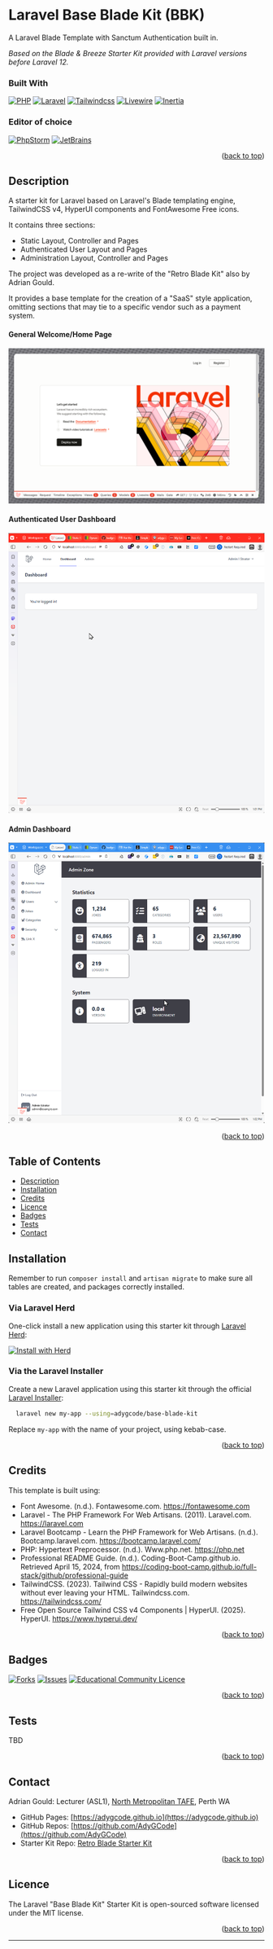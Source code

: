 # Laravel Base Blade Kit (BBK)
<a name="top" id="top" ></a>


A Laravel Blade Template with Sanctum Authentication built in.

*Based on the Blade & Breeze Starter Kit provided with Laravel versions before Laravel 12.*

### Built With

[![PHP][Php.com]][Php-url]
[![Laravel][Laravel.com]][Laravel-url]
[![Tailwindcss][Tailwindcss.com]][Tailwindcss-url]
[![Livewire][Livewire.com]][Livewire-url]
[![Inertia][Inertia.com]][Inertia-url]

### Editor of choice

[![PhpStorm][PhpStorm.com]][PhpStorm-url] 
[![JetBrains][JetBrains.com]][JetBrains-url]


<p align="right">(<a href="#top">back to top</a>)</p>



## Description

A starter kit for Laravel based on Laravel's Blade templating engine, TailwindCSS v4, HyperUI components and FontAwesome Free icons.

It contains three sections:

- Static Layout, Controller and Pages
- Authenticated User Layout and Pages
- Administration Layout, Controller and Pages

The project was developed as a re-write of the "Retro Blade Kit" also by Adrian Gould.

It provides a base template for the creation of a "SaaS" style application, omitting sections that may tie to a specific vendor such as a payment system. 

#### General Welcome/Home Page

![Welcome Page Screenshot](_docs/images/screenshot.png)

#### Authenticated User Dashboard

![Authenticated User Dashboard](_docs/images/screenshot-d.png)

#### Admin Dashboard

![Administration Dashboard](_docs/images/screenshot-a.png)


<p align="right">(<a href="#top">back to top</a>)</p>



## Table of Contents

- [Description](#description)
- [Installation](#installation)
- [Credits](#credits)
- [Licence](#licence)
- [Badges](#badges)
- [Tests](#tests)
- [Contact](#contact)

## Installation

Remember to run `composer install` and `artisan migrate` to make sure all tables are created, and packages correctly installed.

### Via Laravel Herd

One-click install a new application using this starter kit through [Laravel Herd](https://herd.laravel.com):

<a href="https://herd.laravel.com/new?starter-kit=adygcode/base-blade-kit"><img src="https://img.shields.io/badge/Install%20with%20Herd-fff?logo=laravel&logoColor=f53003" alt="Install with Herd"></a>

### Via the Laravel Installer

Create a new Laravel application using this starter kit through the official [Laravel Installer](https://laravel.com/docs/12.x/installation#installing-php):

```bash
  laravel new my-app --using=adygcode/base-blade-kit
```

Replace `my-app` with the name of your project, using kebab-case.


<p align="right">(<a href="#top">back to top</a>)</p>




## Credits

This template is built using:

- Font Awesome. (n.d.). Fontawesome.com. https://fontawesome.com
- Laravel - The PHP Framework For Web Artisans. (2011). Laravel.com. https://laravel.com
- Laravel Bootcamp - Learn the PHP Framework for Web Artisans. (n.d.). Bootcamp.laravel.com. https://bootcamp.laravel.com/
- PHP: Hypertext Preprocessor. (n.d.). Www.php.net. https://php.net
- Professional README Guide. (n.d.). Coding-Boot-Camp.github.io. Retrieved April 15, 2024, from https://coding-boot-camp.github.io/full-stack/github/professional-guide
- TailwindCSS. (2023). Tailwind CSS - Rapidly build modern websites without ever leaving your HTML. Tailwindcss.com. https://tailwindcss.com/
- Free Open Source Tailwind CSS v4 Components | HyperUI. (2025). HyperUI. https://www.hyperui.dev/


<p align="right">(<a href="#top">back to top</a>)</p>



## Badges

[![Forks][forks-shield]][forks-url]
[![Issues][issues-shield]][issues-url]
[![Educational Community Licence][licence-shield]][licence-url]


<p align="right">(<a href="#top">back to top</a>)</p>


## Tests

TBD


<p align="right">(<a href="#top">back to top</a>)</p>


## Contact

Adrian Gould: Lecturer (ASL1), [North Metropolitan TAFE](https://northmetrotafe.wa.edu.au), Perth WA
- GitHub Pages: [https://adygcode.github.io](https://adygcode.github.io)
- GitHub Repos: [https://github.com/AdyGCode](https://github.com/AdyGCode)
- Starter Kit Repo: [Retro Blade Starter Kit](https://github.com/AdyGCode/retro-blade-kit)

<p align="right">(<a href="#top">back to top</a>)</p>



## Licence

The Laravel "Base Blade Kit" Starter Kit is open-sourced software licensed under the MIT license.


<p align="right">(<a href="#top">back to top</a>)</p>



---


[forks-shield]: http://img.shields.io/github/forks/adygcode/base-blade-kit.svg?style=for-the-badge

[forks-url]: https://github.com/AdyGCode/base-blade-kit/network/members

[issues-shield]: http://img.shields.io/github/issues/adygcode/base-blade-kit.svg?style=for-the-badge

[issues-url]: https://github.com/adygcode/base-blade-kit/issues

[licence-shield]: https://img.shields.io/github/license/adygcode/base-blade-kit.svg?style=for-the-badge

[licence-url]: https://github.com/adygcode/base-blade-kit/blob/main/License.md

[product-screenshot]: _docs/images/screenshot.png

[Laravel.com]: https://img.shields.io/badge/Laravel-FF2D20?style=for-the-badge&logo=laravel&logoColor=white

[Laravel-url]: https://laravel.com

[Tailwindcss.com]: https://img.shields.io/badge/Tailwindcss-06B6D4?style=for-the-badge&logo=tailwindcss&logoColor=white

[Tailwindcss-url]: https://tailwindcss.com

[Livewire.com]: https://img.shields.io/badge/Livewire-4E56A6?style=for-the-badge&logo=livewire&logoColor=white

[Livewire-url]: https://livewire.laravel.com

[Inertia.com]: https://img.shields.io/badge/Inertia-9553E9?style=for-the-badge&logo=inertia&logoColor=white

[Inertia-url]: https://inertiajs.com

[Php.com]: https://img.shields.io/badge/Php-777BB4?style=for-the-badge&logo=php&logoColor=white

[Php-url]: https://inertiajs.com

[JetBrains.com]: https://img.shields.io/badge/JetBrains-000000?style=for-the-badge&logo=jetbrains&logoColor=white

[JetBrains-url]: https://jetbrains.com

[PhpStorm.com]: https://img.shields.io/badge/phpstorm-000000?style=for-the-badge&logo=phpstorm&logoColor=white

[PhpStorm-url]: https://www.jetbrains.com/phpstorm/

